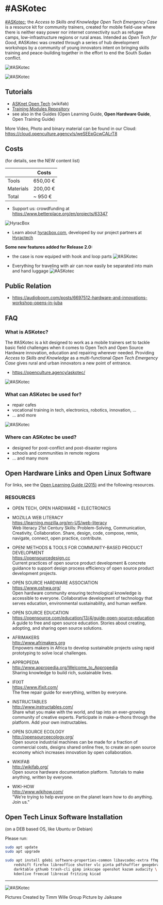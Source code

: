 # #ASKotec

[#ASKotec](https://openculture.agency/outcomes/askotec/);
the *Access to Skills and Knowledge Open Tech Emergency Case* is a resource kit for community trainers,
created for mobile field-use where there is neither easy power nor internet connectivity such as refugee camps,
low-infrastructure regions or rural areas.
Intended as _Open Tech for Good_, #ASKotec was created through a series of hub development workshops
by a community of young innovators intent on bringing skills training and peace-building together
in the effort to end the South Sudan conflict.

![](thumbs/thumb-1.jpg "#ASKotec")

![](thumbs/thumb-2.jpg "#ASKotec")

## Tutorials

- [ASKnet Open Tech](https://wikifab.org/wiki/Group:ASKnet_Open_Tech#Tutorials) (wikifab)
- [Training Modules Repository](https://github.com/opencultureagency/ASKotec-training-modules)
- see also in the Guides (Open Learning Guide, **Open Hardware Guide**, Open Training Guide)

More Video, Photo and binary material can be found in our Cloud:
https://cloud.openculture.agency/s/weSEEpGcwCALrT8



## Costs

(for details, see the NEW content list)

|         | Costs
--------- | ---
Tools     | 650,00 €
Materials | 200,00 €
Total     | ~ 950 €

- Support us: crowdfunding at <https://www.betterplace.org/en/projects/63347>


![](thumbs/thumb-6.jpg "HyracBox")



- Learn about [hyracbox.com](https://www.hyracbox.com/),
  developed by our project partners at
  [Hyractech](https://github.com/HyracTech)


**Some new features added for Release 2.0:**

- the case is now equiped with hook and loop parts
![](thumbs/thumb-5.jpg "#ASKotec")

- Everything for traveling with air can now easily be separated into main and hand luggage
![](thumbs/thumb-5-5.jpg "#ASKotec")


## Public Relation

- <https://audioboom.com/posts/6697512-hardware-and-innovations-workshop-opens-in-juba>

## FAQ

### What is ASKotec?

The #ASKotec is a kit designed to work as a mobile trainers set
to tackle basic field challenges when it comes to Open Tech and Open Source Hardware innovation, education and repairing wherever needed.
Providing *Access to Skills and Knowledge* as a multi-functional *Open Tech Emergency Case*
gives rural and urban innovators a new point of entrance.

- <https://openculture.agency/askotec/>

![](thumbs/thumb-3.jpg "#ASKotec")

### What can ASKotec be used for?

- repair cafes
- vocational training in tech, electronics, robotics, innovation, ...
- ... and more

![](thumbs/thumb-4.jpg "#ASKotec")

### Where can ASKotec be used?

- designed for post-conflict and post-disaster regions
- schools and communities in remote regions
- ... and many more

## Open Hardware Links and Open Linux Software

For links, see the [Open Learning Guide (2015)](
https://github.com/opencultureagency/Open-Learning-Guide)
and the following resources.

### RESOURCES

- OPEN TECH, OPEN HARDWARE + ELECTRONICS

- MOZILLA WEB LITERACY\
  <https://learning.mozilla.org/en-US/web-literacy>\
  Web literacy 21st Century Skills:
  Problem-Solving, Communication, Creativity, Collaboration.
  Share, design, code, compose, remix, navigate, connect, open practice, contribute.

- OPEN! METHODS & TOOLS FOR COMMUNITY-BASED PRODUCT DEVELOPMENT\
  <https://opensourcedesign.cc>\
  Current practices of open source product development & concrete guidance
  to support design process efficiency of open source product development projects.

- OPEN SOURCE HARDWARE ASSOCIATION\
  <https://www.oshwa.org/>\
  Open hardware community ensuring technological knowledge is accessible to everyone.
  Collaborative development of technology that serves education,
  environmental sustainability, and human welfare.

- OPEN SOURCE EDUCATION\
  <https://opensource.com/education/13/4/guide-open-source-education>\
  A guide to free and open source education.
  Stories about creating, adopting, and sharing open source solutions.

- AFRIMAKERS\
  <http://www.afrimakers.org>\
  Empowers makers in Africa to develop sustainable projects using rapid prototyping
  to solve local challenges.

- APPROPEDIA\
  <http://www.appropedia.org/Welcome_to_Appropedia>\
  Sharing knowledge to build rich, sustainable lives.

- IFIXIT\
  <https://www.ifixit.com/>\
  The free repair guide for everything, written by everyone.

- INSTRUCTABLES\
  <http://www.instructables.com/>\
  Share what you make with the world,
  and tap into an ever-growing community of creative experts.
  Participate in make-a-thons through the platform.
  Add your own instructables.

- OPEN SOURCE ECOLOGY\
  <http://opensourceecology.org/>\
  Open source industrial machines can be made for a fraction of commercial costs,
  designs shared online free, to create an open source economy which increases innovation
  by open collaboration.

- WIKIFAB\
  <http://wikifab.org/>\
  Open source hardware documentation platform.
  Tutorials to make anything, written by everyone.

- WIKI-HOW\
  <http://www.wikihow.com/>\
  "We're trying to help everyone on the planet learn how to do anything. Join us."

## Open Tech Linux Software Installation

(on a DEB based OS, like Ubuntu or Debian)

Please run:

```bash
sudo apt update
sudo apt upgrade

sudo apt install gdebi software-properties-common libavcodec-extra ffmpeg \
	redshift firefox libreoffice shutter vlc pinta pdfshuffler geogebra \
	darktable gthumb trash-cli gimp inkscape openshot kazam audacity \
	kdenlive freecad librecad fritzing kicad
```

---

![](thumbs/thumb-7.jpg "#ASKotec")

Pictures Created by Timm Wille
Group Picture by Jaiksane
